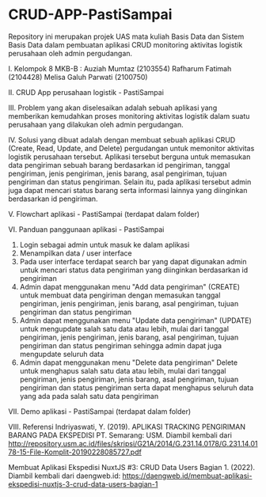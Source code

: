 # CRUD-APP-PastiSampai
Repository ini merupakan projek UAS mata kuliah Basis Data dan Sistem Basis Data dalam pembuatan aplikasi CRUD monitoring aktivitas logistik perusahaan oleh admin pergudangan.

I. Kelompok 8 MKB-B : 
   Auziah Mumtaz         (2103554)
   Rafharum Fatimah      (2104428)
   Melisa Galuh Parwati  (2100750)

II. CRUD App perusahaan logistik - PastiSampai

III. Problem yang akan diselesaikan adalah sebuah aplikasi yang memberikan kemudahkan proses monitoring aktivitas logistik dalam suatu perusahaan yang dilakukan oleh admin pergudangan.

IV. Solusi yang dibuat adalah dengan membuat sebuah aplikasi CRUD (Create, Read, Update, and Delete) pergudangan untuk memonitor aktivitas logistik perusahaan tersebut. Aplikasi tersebut berguna untuk memasukan data pengiriman sebuah barang berdasarkan id pengiriman, tanggal pengiriman, jenis pengiriman, jenis barang, asal pengiriman, tujuan pengiriman dan status pengiriman. Selain itu, pada aplikasi tersebut admin juga dapat mencari status barang serta informasi lainnya yang diinginkan berdasarkan id pengiriman.

V. Flowchart aplikasi - PastiSampai (terdapat dalam folder)

VI. Panduan panggunaan aplikasi - PastiSampai
   1. Login sebagai admin untuk masuk ke dalam aplikasi
   2. Menampilkan data / user interface 
   3. Pada user interface terdapat search bar yang dapat digunakan admin untuk mencari status data pengiriman yang diinginkan berdasarkan id pengiriman
   4. Admin dapat menggunakan menu "Add data pengiriman" (CREATE) untuk membuat data pengiriman dengan memasukan tanggal pengiriman, jenis pengiriman, jenis barang, asal pengiriman, tujuan pengiriman dan status pengiriman
   5. Admin dapat menggunakan menu "Update data pengiriman" (UPDATE) untuk mengupdate salah satu data atau lebih, mulai dari tanggal pengiriman, jenis pengiriman, jenis barang, asal pengiriman, tujuan pengiriman dan status pengiriman sehingga admin dapat juga mengupdate seluruh data
   6. Admin dapat menggunakan menu "Delete data pengiriman" Delete untuk menghapus salah satu data atau lebih, mulai dari tanggal pengiriman, jenis pengiriman, jenis barang, asal pengiriman, tujuan pengiriman dan status pengiriman serta dapat menghapus seluruh data yang ada pada salah satu data pengiriman

VII. Demo aplikasi - PastiSampai (terdapat dalam folder)

VIII. Referensi
Indriyaswati, Y. (2019). APLIKASI TRACKING PENGIRIMAN BARANG PADA EKSPEDISI PT. Semarang: USM. Diambil kembali dari http://repository.usm.ac.id/files/skripsi/G21A/2014/G.231.14.0178/G.231.14.0178-15-File-Komplit-20190228085727.pdf

Membuat Aplikasi Ekspedisi NuxtJS #3: CRUD Data Users Bagian 1. (2022). Diambil kembali dari daengweb.id: https://daengweb.id/membuat-aplikasi-ekspedisi-nuxtjs-3-crud-data-users-bagian-1

